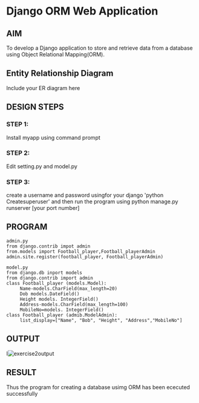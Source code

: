 # Django ORM Web Application

## AIM
To develop a Django application to store and retrieve data from a database using Object Relational Mapping(ORM).

## Entity Relationship Diagram

Include your ER diagram here

## DESIGN STEPS

### STEP 1:

Install myapp using command prompt

### STEP 2:

Edit  setting.py and model.py

### STEP 3:

create a username and password usingfor your django 'python Createsuperuser' and then run the program using python manage.py runserver [your port number]

## PROGRAM
```
admin.py
from django.contrib impot admin
from.models import Football_player,Football_playerAdmin
admin.site.register(football_player, Football_playerAdmin)

model.py
from django.db inport models
from django.contrib import admin
class Football_player (models.Model):
     Name-models.CharField(max_length=20)
     Dob models.DateField()
     Height models. IntegerField()
     Address-models.CharField(max_length=100)
     MobileNo=models. IntegerField()
class Football_player (admib.ModelAdmin):
     list_display=["Name", "Bob", "Height", "Address","MobileNo"]
```
## OUTPUT

I![exercise2output](https://github.com/Thilakeshwaran/django-orm-app/assets/147473132/6f4cecb3-2f5c-48f8-88d4-28039b1f978f)



## RESULT 

Thus the program for creating a database usimg ORM has been ececuted successfully
